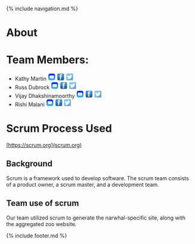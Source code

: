 {% include navigation.md %}

# About

# Team Members:

- Kathy Martin    <img alt="kmartin@mkto.com" src="email.png" height="20" width="20"/> <img alt="" src="face.jpeg" height="20" width="20" /> <img alt="" src="Twitter-icon.png" height="20" width="20" />
- Russ Dubrock          <img alt="rdubrock@mkto.com" src="email.png" height="20" width="20"/> <img alt="" src="face.jpeg" height="20" width="20" /> <img alt="" src="Twitter-icon.png" height="20" width="20" />
- Vijay Dhakshinamoorthy   <img alt="vdhak@mkto.com" src="email.png" height="20" width="20"/> <img alt="" src="face.jpeg" height="20" width="20" /> <img alt="" src="Twitter-icon.png" height="20" width="20" />
- Rishi Malani        <img alt="rmalani@mkto.com" src="email.png" height="20" width="20"/> <img alt="" src="face.jpeg" height="20" width="20" /> <img alt="" src="Twitter-icon.png" height="20" width="20" />

# Scrum Process Used
[https://scrum.org](scrum.org)

## Background
Scrum is a framework used to develop software. The scrum team consists of a product owner, a scrum master, and a development team.

## Team use of scrum
Our team utilized scrum to generate the narwhal-specific site, along with the aggregated zoo website.

{% include footer.md %}
